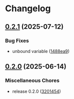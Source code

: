 # Changelog

## [0.2.1](https://github.com/pythoninthegrass/gb/compare/v0.2.0...v0.2.1) (2025-07-12)


### Bug Fixes

* unbound variable ([1488ea9](https://github.com/pythoninthegrass/gb/commit/1488ea9b58e5a8dceaecbcae50f2929024ba96ff))

## [0.2.0](https://github.com/pythoninthegrass/gb/compare/v0.1.0...v0.2.0) (2025-06-14)


### Miscellaneous Chores

* release 0.2.0 ([3201454](https://github.com/pythoninthegrass/gb/commit/3201454ca3e5ca3c077d10b3a102e2908b082c53))
